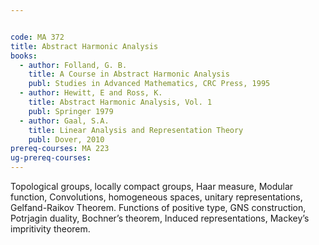```yaml
---


code: MA 372
title: Abstract Harmonic Analysis
books:
  - author: Folland, G. B.
    title: A Course in Abstract Harmonic Analysis
    publ: Studies in Advanced Mathematics, CRC Press, 1995
  - author: Hewitt, E and Ross, K.
    title: Abstract Harmonic Analysis, Vol. 1
    publ: Springer 1979
  - author: Gaal, S.A.
    title: Linear Analysis and Representation Theory
    publ: Dover, 2010
prereq-courses: MA 223
ug-prereq-courses: 
---
```




Topological groups, locally compact groups, Haar measure, Modular function, Convolutions,
homogeneous spaces, unitary representations, Gelfand-Raikov Theorem.
Functions of positive type, GNS construction, Potrjagin duality, Bochner’s theorem, Induced
representations, Mackey’s impritivity theorem.
